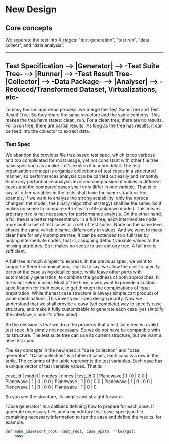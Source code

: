 # New Design

## Core concepts

We seperate the test into 4 stages: "test generation", "test run", "data
collect", and "data analysis".

---
Test Specification --> |Generator| --> -Test Suite Tree- --> |Runner| -->
-Test Result Tree- |Collector| --> -Data Package- --> |Analyser| -->
-Reduced/Transformed Dataset, Virtualizations, etc-
---

To easy the run and rerun process, we merge the Test Suite Tree and Test
Result Tree. So they share the same structure and the same contents. This
makes the tree have states: clean, run. For a clean tree, there are no
results. For a run tree, there are partial results. As long as the tree has
results, it can be feed into the collector to extract data.

### Test Spec

We abandon the previous file tree based test spec, which is too verbose and
too complicated for most usage, yet not consistant with other file tree base
spec such as cmake. Let's explain it in more detail. The test organization
concept is organize collections of test cases in a structured manner, so
performances analysis can be carried out easily and smoothly. Since any
performance analysis involved comparision of values in different cases and the
compared cases shall only differ in one variable. That is to say, all other
variables in the tests shall have the same structure. For example, if we want
to analyse the strong scalability, only the nprocs changed, the model, the
binary (algorithm strategy) shall be the same. So it makes no sense to compare
n6-m1 with n18-(unknown model). This means arbitrary tree is not necessary for
performance analysis. On the other hand, a full tree is a better
representation. In a full tree, each intermediate node represents a set of
test cases or a set of test suites. Node on the same level shares the same
variable name, differs only in values. And we want to make clear here for any
incomplete tree, it can be extended to a full tree by adding intermediate
nodes, that is, assigning default variable values to the missing attributes.
So it makes no sense to use abitrary tree. A full tree is sufficient.

A full tree is much simpler to express. In the previous spec, we want to
support different combinations. That is to say, we allow the user to specify
parts of the case using detailed spec, while leave other parts with
automatically generation, to combine the goodness of both approaches. It turns
out seldom used. Most of the time, users want to provide a custom
specificatoin for their cases, to get through the complications of input
preparation. While the test case structure is always simple cart product of
value combinations. This inverts our spec design priority. Now we understand
that we shall provide a easy (yet complete) way to specify case structure, and
make it fully customizable to generate each case (yet simplify the interface,
since it's often used).

So the decision is that we drop the property that a test suite tree is a valid
test spec. It's simply not necessary. So we do not have be compatible with its
structure. The test suite tree can use its current structure, but we want a
new test spec.

The key concepts in the new spec is "case collection" and "case generator".
"Case collection" is a table of cases, each case is a row in the table. The
columns of the table represents the test variables. Each case has a unique
vector of test variable values. That is:

case_id | model | nnodes | nimcs | test_id
0 | Planewave | 1 | 0 | 0
0 | Planewave | 1 | 0 | 0
0 | Planewave | 1 | 0 | 0
0 | Planewave | 1 | 0 | 0
0 | Planewave | 1 | 0 | 0
0 | Planewave | 1 | 0 | 0

So you see the structure, its simple and straight forward.

"Case generator" is a callback defining how to prepare for each case. It
generate necessary files and a mandotary test-case-spec json file containing
necessary information to run the case and define the results. for example:

```python
def make_case(conf_root, dest_root, case_vpath, **kwargs):
    pass
```
